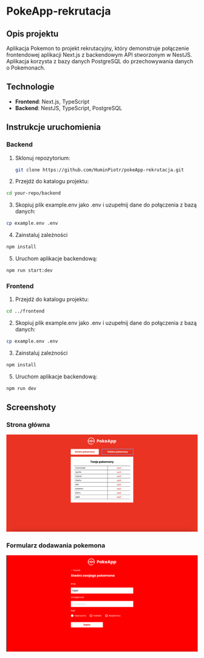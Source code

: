 # PokeApp-rekrutacja

## Opis projektu

Aplikacja Pokemon to projekt rekrutacyjny, który demonstruje połączenie frontendowej aplikacji Next.js z backendowym API stworzonym w NestJS. Aplikacja korzysta z bazy danych PostgreSQL do przechowywania danych o Pokemonach.

## Technologie

- **Frontend**: Next.js, TypeScript
- **Backend**: NestJS, TypeScript, PostgreSQL

## Instrukcje uruchomienia

### Backend 

1. Sklonuj repozytorium:

   ```bash
   git clone https://github.com/HuminPiotr/pokeApp-rekrutacja.git
   ```

2. Przejdź do katalogu projektu:
```bash
cd your-repo/backend
```

3. Skopiuj plik example.env jako .env i uzupełnij dane do połączenia z bazą danych:
```bash
cp example.env .env
```

4. Zainstaluj zależności
```bash
npm install 
```

5. Uruchom aplikacje backendową:
```bash
npm run start:dev

```
### Frontend 

1. Przejdź do katalogu projektu:
```bash
cd ../frontend
```

2. Skopiuj plik example.env jako .env i uzupełnij dane do połączenia z bazą danych:
```bash
cp example.env .env
```

3. Zainstaluj zależności
```bash
npm install 
```

5. Uruchom aplikacje backendową:
```bash
npm run dev
```

## Screenshoty

### Strona główna

![Strona główna](screenshots/home.png)

### Formularz dodawania pokemona

![Formularz dodawania pokemona](screenshots/form.png)